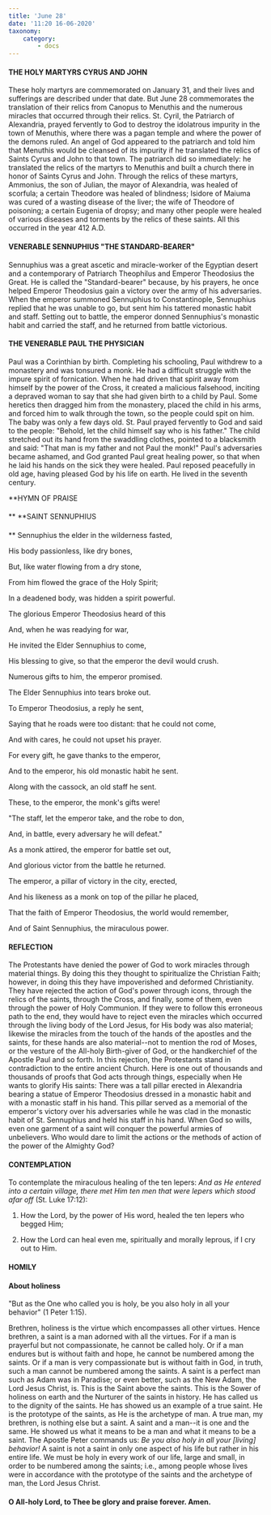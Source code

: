 ```yaml
---
title: 'June 28'
date: '11:20 16-06-2020'
taxonomy:
    category:
        - docs
---
```


#### THE HOLY MARTYRS CYRUS AND JOHN

These holy martyrs are commemorated on January 31, and their lives and sufferings are described under that date. But June 28 commemorates the translation of their relics from Canopus to Menuthis and the numerous miracles that occurred through their relics. St. Cyril, the Patriarch of Alexandria, prayed fervently to God to destroy the idolatrous impurity in the town of Menuthis, where there was a pagan temple and where the power of the demons ruled. An angel of God appeared to the patriarch and told him that Menuthis would be cleansed of its impurity if he translated the relics of Saints Cyrus and John to that town. The patriarch did so immediately: he translated the relics of the martyrs to Menuthis and built a church there in honor of Saints Cyrus and John. Through the relics of these martyrs, Ammonius, the son of Julian, the mayor of Alexandria, was healed of scorfula; a certain Theodore was healed of blindness; Isidore of Maiuma was cured of a wasting disease of the liver; the wife of Theodore of poisoning; a certain Eugenia of dropsy; and many other people were healed of various diseases and torments by the relics of these saints. All this occurred in the year 412 A.D.

#### VENERABLE SENNUPHIUS "THE STANDARD-BEARER"

Sennuphius was a great ascetic and miracle-worker of the Egyptian desert and a contemporary of Patriarch Theophilus and Emperor Theodosius the Great. He is called the "Standard-bearer" because, by his prayers, he once helped Emperor Theodosius gain a victory over the army of his adversaries. When the emperor summoned Sennuphius to Constantinople, Sennuphius replied that he was unable to go, but sent him his tattered monastic habit and staff. Setting out to battle, the emperor donned Sennuphius's monastic habit and carried the staff, and he returned from battle victorious.

#### THE VENERABLE PAUL THE PHYSICIAN

Paul was a Corinthian by birth. Completing his schooling, Paul withdrew to a monastery and was tonsured a monk. He had a difficult struggle with the impure spirit of fornication. When he had driven that spirit away from himself by the power of the Cross, it created a malicious falsehood, inciting a depraved woman to say that she had given birth to a child by Paul. Some heretics then dragged him from the monastery, placed the child in his arms, and forced him to walk through the town, so the people could spit on him. The baby was only a few days old. St. Paul prayed fervently to God and said to the people: "Behold, let the child himself say who is his father." The child stretched out its hand from the swaddling clothes, pointed to a blacksmith and said: "That man is my father and not Paul the monk!" Paul's adversaries became ashamed, and God granted Paul great healing power, so that when he laid his hands on the sick they were healed. Paul reposed peacefully in old age, having pleased God by his life on earth. He lived in the seventh century.


**HYMN OF PRAISE
####  
**
**SAINT SENNUPHIUS
####  
**
Sennuphius the elder in the wilderness fasted,
 

His body passionless, like dry bones,
 

But, like water flowing from a dry stone,
 

From him flowed the grace of the Holy Spirit;
 

In a deadened body, was hidden a spirit powerful.
 

The glorious Emperor Theodosius heard of this
 

And, when he was readying for war,
 

He invited the Elder Sennuphius to come,
 

His blessing to give, so that the emperor the devil would crush.
 

Numerous gifts to him, the emperor promised.
 

The Elder Sennuphius into tears broke out.
 

To Emperor Theodosius, a reply he sent,
 

Saying that he roads were too distant: that he could not come,
 

And with cares, he could not upset his prayer.
 

For every gift, he gave thanks to the emperor,
 

And to the emperor, his old monastic habit he sent.
 

Along with the cassock, an old staff he sent.
 

These, to the emperor, the monk's gifts were!
 

"The staff, let the emperor take, and the robe to don,
 

And, in battle, every adversary he will defeat."
 

As a monk attired, the emperor for battle set out,
 

And glorious victor from the battle he returned.
 

The emperor, a pillar of victory in the city, erected,
 

And his likeness as a monk on top of the pillar he placed,
 

That the faith of Emperor Theodosius, the world would remember,
 

And of Saint Sennuphius, the miraculous power.
 

#### REFLECTION

The Protestants have denied the power of God to work miracles through material things. By doing this they thought to spiritualize the Christian Faith; however, in doing this they have impoverished and deformed Christianity. They have rejected the action of God's power through icons, through the relics of the saints, through the Cross, and finally, some of them, even through the power of Holy Communion. If they were to follow this erroneous path to the end, they would have to reject even the miracles which occurred through the living body of the Lord Jesus, for His body was also material; likewise the miracles from the touch of the hands of the apostles and the saints, for these hands are also material--not to mention the rod of Moses, or the vesture of the All-holy Birth-giver of God, or the handkerchief of the Apostle Paul and so forth. In this rejection, the Protestants stand in contradiction to the entire ancient Church. Here is one out of thousands and thousands of proofs that God acts through things, especially when He wants to glorify His saints: There was a tall pillar erected in Alexandria bearing a statue of Emperor Theodosius dressed in a monastic habit and with a monastic staff in his hand. This pillar served as a memorial of the emperor's victory over his adversaries while he was clad in the monastic habit of St. Sennuphius and held his staff in his hand. When God so wills, even one garment of a saint will conquer the powerful armies of unbelievers. Who would dare to limit the actions or the methods of action of the power of the Almighty God?


#### CONTEMPLATION


To contemplate the miraculous healing of the ten lepers: *And as He entered into a certain village, there met Him ten men that were lepers which stood afar off* (St. Luke 17:12):

1.  How the Lord, by the power of His word, healed the ten lepers who begged Him;

1.  How the Lord can heal even me, spiritually and morally leprous, if I cry out to Him.


#### HOMILY


#### About holiness

"But as the One who called you is holy, be you also holy in all your behavior" (1 Peter 1:15).

Brethren, holiness is the virtue which encompasses all other virtues. Hence brethren, a saint is a man adorned with all the virtues. For if a man is prayerful but not compassionate, he cannot be called holy. Or if a man endures but is without faith and hope, he cannot be numbered among the saints. Or if a man is very compassionate but is without faith in God, in truth, such a man cannot be numbered among the saints. A saint is a perfect man such as Adam was in Paradise; or even better, such as the New Adam, the Lord Jesus Christ, is. This is the Saint above the saints. This is the Sower of holiness on earth and the Nurturer of the saints in history. He has called us to the dignity of the saints. He has showed us an example of a true saint. He is the prototype of the saints, as He is the archetype of man. A true man, my brethren, is nothing else but a saint. A saint and a man--it is one and the same. He showed us what it means to be a man and what it means to be a saint. The Apostle Peter commands us: *Be you also holy in all your [living] behavior!* A saint is not a saint in only one aspect of his life but rather in his entire life. We must be holy in every work of our life, large and small, in order to be numbered among the saints; i.e., among people whose lives were in accordance with the prototype of the saints and the archetype of man, the Lord Jesus Christ.

#### O All-holy Lord, to Thee be glory and praise forever. Amen.
